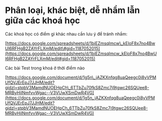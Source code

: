 # Phân loại, khác biệt, dễ nhầm lẫn giữa các khoá học

Các khoá học có điểm gì khác nhau cần lưu ý để tránh nhầm:

[https://docs.google.com/spreadsheets/d/1biEZmsqlmcw\_kEloF8x7no4BwUl6RFHgB2ZAYrFLXmM/edit\#gid=1187052015](https://docs.google.com/spreadsheets/d/1biEZmsqlmcw_kEloF8x7no4BwUl6RFHgB2ZAYrFLXmM/edit#gid=1187052015)



Các bài Test trong khoá ở thời điểm nào

[https://docs.google.com/document/d/1g5n\_jAZKXnfqg8uaQeegc0i8yVPMUfQVJErEpJ7JJHM/edit?gidzl=stpbV3MamdNUOEHpCh\_6TTbZu70fkS8Zmc7j9tgwc26SQUee8-MRByHilNmfvvWgac--V3VUwXSmDwR4VG](https://docs.google.com/document/d/1g5n_jAZKXnfqg8uaQeegc0i8yVPMUfQVJErEpJ7JJHM/edit?gidzl=stpbV3MamdNUOEHpCh_6TTbZu70fkS8Zmc7j9tgwc26SQUee8-MRByHilNmfvvWgac--V3VUwXSmDwR4VG)

